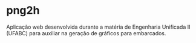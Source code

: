 # png2h

Aplicação web desenvolvida durante a matéria de Engenharia Unificada II (UFABC) para auxiliar na geração de gráficos para embarcados.

<!--
Disponível em: 
-->

<!--
### TODO
- [ ] Centralizar ou aumentar botão de baixar imagem em app.py
- [ ] Colocar bottão de submmit no sprite (sem ser automático após passar parâmetro)
- [ ] Renomear projeto para Img2H
- [ ] Subir no heroku
- [ ] Colocar set_page_config no app (com favicon e nome de app)
- [ ] Criar logo app
-->